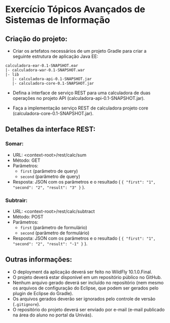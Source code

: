 
# Exercício Tópicos Avançados de Sistemas de Informação

## Criação do projeto:

* Criar os artefatos necessários de um projeto Gradle para criar a seguinte estrutura de aplicação Java EE:

```
calculadora-ear-0.1-SNAPSHOT.ear
|- calculadora-war-0.1-SNAPSHOT.war
|- lib
   |- calculadora-api-0.1-SNAPSHOT.jar
   |- calculadora-core-0.1-SNAPSHOT.jar
```

* Defina a interface de serviço REST para uma calculadora de duas operações no projeto API (calculadora-api-0.1-SNAPSHOT.jar).

* Faça a implementação serviço REST de calculadora projeto core (calculadora-core-0.1-SNAPSHOT.jar).

## Detalhes da interface REST:

### Somar:

* URL: \<context-root\>/rest/calc/sum
* Método: GET
* Parâmetros:
  * `first` (parâmetro de query)
  * `second` (parâmetro de query)
* Resposta: JSON com os parâmetros e o resultado ( `{ "first": "1", "second": "2", "result": "3" }` ).

### Subtrair:

* URL: \<context-root\>/rest/calc/subtract
* Método: POST
* Parâmetros:
  * `first` (parâmetro de formulário)
  * `second` (parâmetro de formulário)
* Resposta: JSON com os parâmetros e o resultado ( `{ "first": "1", "second": "2", "result": "-1" }` ).

## Outras informações:

* O deployment da aplicação deverá ser feito no WildFly 10.1.0.Final.
* O projeto deverá estar disponível em um repositório público no GitHub.
* Nenhum arquivo gerado deverá ser incluído no repositório (nem mesmo os arquivos de configuração do Eclipse, que podem ser gerados pelo plugin de Eclipse do Gradle).
* Os arquivos gerados deverão ser ignorados pelo controle de versão (`.gitignore`).
* O repositório do projeto deverá ser enviado por e-mail (e-mail publicado na área do aluno no portal da Univás).
